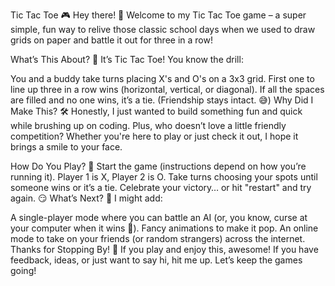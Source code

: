 Tic Tac Toe 🎮
Hey there! 👋 Welcome to my Tic Tac Toe game – a super simple, fun way to relive those classic school days when we used to draw grids on paper and battle it out for three in a row!

What’s This About? 🤔
It’s Tic Tac Toe! You know the drill:

You and a buddy take turns placing X's and O's on a 3x3 grid.
First one to line up three in a row wins (horizontal, vertical, or diagonal).
If all the spaces are filled and no one wins, it’s a tie. (Friendship stays intact. 😅)
Why Did I Make This? 🛠️
Honestly, I just wanted to build something fun and quick while brushing up on coding. Plus, who doesn’t love a little friendly competition? Whether you're here to play or just check it out, I hope it brings a smile to your face.

How Do You Play? 🎲
Start the game (instructions depend on how you’re running it).
Player 1 is X, Player 2 is O.
Take turns choosing your spots until someone wins or it’s a tie.
Celebrate your victory… or hit "restart" and try again. 😏
What’s Next? 🚀
I might add:

A single-player mode where you can battle an AI (or, you know, curse at your computer when it wins 🤖).
Fancy animations to make it pop.
An online mode to take on your friends (or random strangers) across the internet.
Thanks for Stopping By! 💜
If you play and enjoy this, awesome! If you have feedback, ideas, or just want to say hi, hit me up. Let’s keep the games going!


